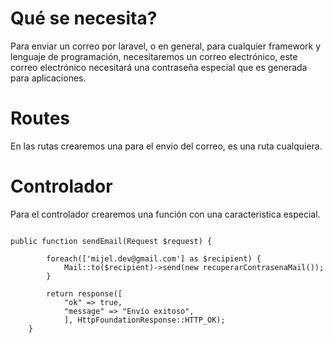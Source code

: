 # Qué se necesita?  

Para enviar un correo por laravel, o en general, para cualquier framework y lenguaje de programación, necesitaremos un correo electrónico, este correo electrónico necesitará una contraseña especial que es generada para aplicaciones.

# Routes

En las rutas crearemos una para el envio del correo, es una ruta cualquiera.

# Controlador

Para el controlador crearemos una función con una caracteristica especial.
```

public function sendEmail(Request $request) {
        
        foreach(['mijel.dev@gmail.com'] as $recipient) {
            Mail::to($recipient)->send(new recuperarContrasenaMail());
        }

        return response([
            "ok" => true,
            "message" => "Envío exitoso",
            ], HttpFoundationResponse::HTTP_OK);   
    }
```

